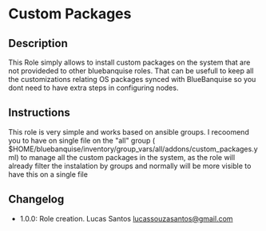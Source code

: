 # Custom Packages

## Description

This Role simply allows to install custom packages on the system that 
are not provideded to other bluebanquise roles.
That can be usefull to keep all the customizations relating OS packages
synced with BlueBanquise so you dont need to have extra steps in 
configuring nodes.

## Instructions

This role is very simple and works based on ansible groups.
I recoomend you to have on single file on the "all" group ( $HOME/bluebanquise/inventory/group_vars/all/addons/custom_packages.yml)
to manage all the custom packages in the system, as the role will already filter the instalation by groups
and normally will be more visible to have this on a single file

## Changelog

* 1.0.0: Role creation. Lucas Santos <lucassouzasantos@gmail.com>